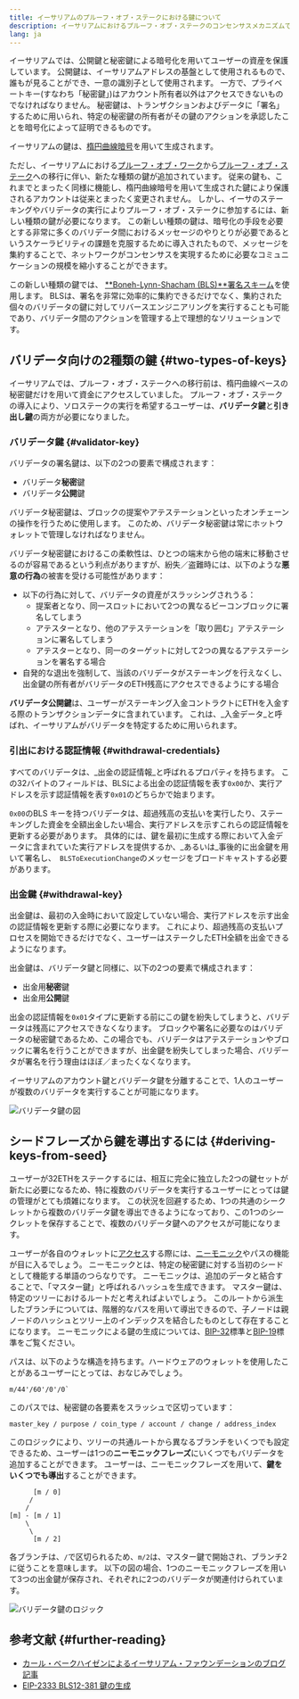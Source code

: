 ```yaml
---
title: イーサリアムのプルーフ・オブ・ステークにおける鍵について
description: イーサリアムにおけるプルーフ・オブ・ステークのコンセンサスメカニズムで使用される各種の鍵の説明
lang: ja
---
```


イーサリアムでは、公開鍵と秘密鍵による暗号化を用いてユーザーの資産を保護しています。 公開鍵は、イーサリアムアドレスの基盤として使用されるもので、誰もが見ることができ、一意の識別子として使用されます。 一方で、プライベートキー(すなわち「秘密鍵」)はアカウント所有者以外はアクセスできないものでなければなりません。 秘密鍵は、トランザクションおよびデータに「署名」するために用いられ、特定の秘密鍵の所有者がその鍵のアクションを承認したことを暗号化によって証明できるものです。

イーサリアムの鍵は、[楕円曲線暗号](https://en.wikipedia.org/wiki/Elliptic-curve_cryptography)を用いて生成されます。

ただし、イーサリアムにおける[プルーフ・オブ・ワーク](/developers/docs/consensus-mechanisms/pow)から[プルーフ・オブ・ステーク](/developers/docs/consensus-mechanisms/pos)への移行に伴い、新たな種類の鍵が追加されています。 従来の鍵も、これまでとまったく同様に機能し、楕円曲線暗号を用いて生成された鍵により保護されるアカウントは従来とまったく変更されません。 しかし、イーサのステーキングやバリデータの実行によりプルーフ・オブ・ステークに参加するには、新しい種類の鍵が必要になります。 この新しい種類の鍵は、暗号化の手段を必要とする非常に多くのバリデータ間におけるメッセージのやりとりが必要であるというスケーラビリティの課題を克服するために導入されたもので、メッセージを集約することで、ネットワークがコンセンサスを実現するために必要なコミュニケーションの規模を縮小することができます。

この新しい種類の鍵では、 [**Boneh-Lynn-Shacham (BLS)**署名スキーム](https://wikipedia.org/wiki/BLS_digital_signature)を使用します。 BLSは、署名を非常に効率的に集約できるだけでなく、集約された個々のバリデータの鍵に対してリバースエンジニアリングを実行することも可能であり、バリデータ間のアクションを管理する上で理想的なソリューションです。

## バリデータ向けの2種類の鍵 {#two-types-of-keys}

イーサリアムでは、プルーフ・オブ・ステークへの移行前は、楕円曲線ベースの秘密鍵だけを用いて資金にアクセスしていました。 プルーフ・オブ・ステークの導入により、ソロステークの実行を希望するユーザーは、**バリデータ鍵**と**引き出し鍵**の両方が必要になりました。

### バリデータ鍵 {#validator-key}

バリデータの署名鍵は、以下の2つの要素で構成されます：

- バリデータ**秘密**鍵
- バリデータ**公開**鍵

バリデータ秘密鍵は、ブロックの提案やアテステーションといったオンチェーンの操作を行うために使用します。 このため、バリデータ秘密鍵は常にホットウォレットで管理しなければなりません。

バリデータ秘密鍵におけるこの柔軟性は、ひとつの端末から他の端末に移動させるのが容易であるという利点がありますが、紛失／盗難時には、以下のような**悪意の行為**の被害を受ける可能性があります：

- 以下の行為に対して、バリデータの資産がスラッシングされうる：
  - 提案者となり、同一スロットにおいて2つの異なるビーコンブロックに署名してしまう
  - アテスターとなり、他のアテステーションを「取り囲む」アテステーションに署名してしまう
  - アテスターとなり、同一のターゲットに対して2つの異なるアテステーションを署名する場合
- 自発的な退出を強制して、当該のバリデータがステーキングを行えなくし、出金鍵の所有者がバリデータのETH残高にアクセスできるようにする場合

**バリデータ公開鍵**は、ユーザーがステーキング入金コントラクトにETHを入金する際のトランザクションデータに含まれています。 これは、_入金データ_と呼ばれ、イーサリアムがバリデータを特定するために用いられます。

### 引出における認証情報 {#withdrawal-credentials}

すべてのバリデータは、_出金の認証情報_と呼ばれるプロパティを持ちます。 この32バイトのフィールドは、BLSによる出金の認証情報を表す`0x00`か、実行アドレスを示す認証情報を表す`0x01`のどちらかで始まります。

`0x00`のBLS キーを持つバリデータは、超過残高の支払いを実行したり、ステーキングした資金を全額出金したい場合、実行アドレスを示すこれらの認証情報を更新する必要があります。 具体的には、鍵を最初に生成する際において入金データに含まれていた実行アドレスを提供するか、_あるいは_事後的に出金鍵を用いて署名し、` BLSToExecutionChange`のメッセージをブロードキャストする必要があります。

### 出金鍵 {#withdrawal-key}

出金鍵は、最初の入金時において設定していない場合、実行アドレスを示す出金の認証情報を更新する際に必要になります。 これにより、超過残高の支払いプロセスを開始できるだけでなく、ユーザーはステークしたETH全額を出金できるようになります。

出金鍵は、バリデータ鍵と同様に、以下の2つの要素で構成されます：

- 出金用**秘密**鍵
- 出金用**公開**鍵

出金の認証情報を`0x01`タイプに更新する前にこの鍵を紛失してしまうと、バリデータは残高にアクセスできなくなります。 ブロックや署名に必要なのはバリデータの秘密鍵であるため、この場合でも、バリデータはアテステーションやブロックに署名を行うことができますが、出金鍵を紛失してしまった場合、バリデータが署名を行う理由はほぼ／まったくなくなります。

イーサリアムのアカウント鍵とバリデータ鍵を分離することで、1人のユーザーが複数のバリデータを実行することが可能になります。

![バリデータ鍵の図](validator-key-schematic.png)

## シードフレーズから鍵を導出するには {#deriving-keys-from-seed}

ユーザーが32ETHをステークするには、相互に完全に独立した2つの鍵セットが新たに必要になるため、特に複数のバリデータを実行するユーザーにとっては鍵の管理がとても煩雑になります。 この状況を回避するため、1つの共通のシークレットから複数のバリデータ鍵を導出できるようになっており、この1つのシークレットを保存することで、複数のバリデータ鍵へのアクセスが可能になります。

ユーザーが各自のウォレットに[アクセス](https://ethereum.stackexchange.com/questions/19055/what-is-the-difference-between-m-44-60-0-0-and-m-44-60-0)する際には、[ニーモニック](https://en.bitcoinwiki.org/wiki/Mnemonic_phrase)やパスの機能が目に入るでしょう。 ニーモニックとは、特定の秘密鍵に対する当初のシードとして機能する単語のつらなりです。 ニーモニックは、追加のデータと結合することで、「マスター鍵」と呼ばれるハッシュを生成できます。 マスター鍵は、特定のツリーにおけるルートだと考えればよいでしょう。 このルートから派生したブランチについては、階層的なパスを用いて導出できるので、子ノードは親ノードのハッシュとツリー上のインデックスを結合したものとして存在することになります。 ニーモニックによる鍵の生成については、[BIP-32](https://github.com/bitcoin/bips/blob/master/bip-0032.mediawiki)標準と[BIP-19](https://github.com/bitcoin/bips/blob/master/bip-0039.mediawiki)標準をご覧ください。

パスは、以下のような構造を持ちます。ハードウェアのウォレットを使用したことがあるユーザーにとっては、おなじみでしょう。

```
m/44'/60'/0'/0`
```

このパスでは、秘密鍵の各要素をスラッシュで区切っています：

```
master_key / purpose / coin_type / account / change / address_index
```

このロジックにより、ツリーの共通ルートから異なるブランチをいくつでも設定できるため、ユーザーは1つの**ニーモニックフレーズ**にいくつでもバリデータを追加することができます。 ユーザーは、ニーモニックフレーズを用いて、**鍵をいくつでも導出**することができます。

```
      [m / 0]
     /
    /
[m] - [m / 1]
    \
     \
      [m / 2]
```

各ブランチは、`/`で区切られるため、`m/2`は、マスター鍵で開始され、ブランチ2に従うことを意味します。 以下の図の場合、1つのニーモニックフレーズを用いて3つの出金鍵が保存され、それぞれに2つのバリデータが関連付けられています。

![バリデータ鍵のロジック](multiple-keys.png)

## 参考文献 {#further-reading}

- [カール・ベークハイゼンによるイーサリアム・ファウンデーションのブログ記事](https://blog.ethereum.org/2020/05/21/keys/)
- [EIP-2333 BLS12-381 鍵の生成](https://eips.ethereum.org/EIPS/eip-2333)
